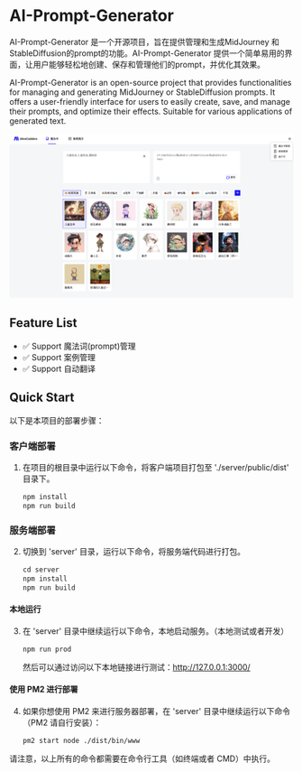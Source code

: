 # AI-Prompt-Generator

AI-Prompt-Generator 是一个开源项目，旨在提供管理和生成MidJourney 和 StableDiffusion的prompt的功能。AI-Prompt-Generator 提供一个简单易用的界面，让用户能够轻松地创建、保存和管理他们的prompt，并优化其效果。

AI-Prompt-Generator is an open-source project that provides functionalities for managing and generating MidJourney or StableDiffusion prompts. It offers a user-friendly interface for users to easily create, save, and manage their prompts, and optimize their effects. Suitable for various applications of generated text.

![image](https://github.com/abracadabra-ai/AI-Prompt-Generator/blob/18c752675fe2ce6e73c7c30dcbb03577fbdc52ef/public/example.png)

## Feature List
- ✅ Support 魔法词(prompt)管理
- ✅ Support 案例管理
- ✅ Support 自动翻译


## Quick Start

以下是本项目的部署步骤：

### 客户端部署

1. 在项目的根目录中运行以下命令，将客户端项目打包至 './server/public/dist' 目录下。

   ```
   npm install
   npm run build
   ```

### 服务端部署

2. 切换到 'server' 目录，运行以下命令，将服务端代码进行打包。

   ```
   cd server
   npm install
   npm run build
   ```

#### 本地运行

3. 在 'server' 目录中继续运行以下命令，本地启动服务。（本地测试或者开发）

   ```
   npm run prod
   ```
   然后可以通过访问以下本地链接进行测试：http://127.0.0.1:3000/

#### 使用 PM2 进行部署

4. 如果你想使用 PM2 来进行服务器部署，在 'server' 目录中继续运行以下命令（PM2 请自行安装）：

   ```
   pm2 start node ./dist/bin/www
   ```

请注意，以上所有的命令都需要在命令行工具（如终端或者 CMD）中执行。
